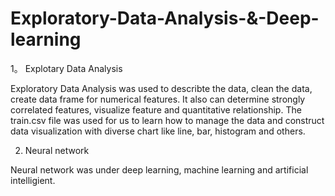 # Exploratory-Data-Analysis-&-Deep-learning

1。 Explotary Data Analysis

Exploratory Data Analysis was used to describte the data, clean the data, create data frame for numerical features. It also can determine strongly correlated features,
visualize feature and quantitative relationship. The train.csv file was used for us to learn how to manage the data and construct data visualization with diverse chart like line, bar, histogram and others.

2. Neural network

Neural network was under deep learning, machine learning and artificial intelligient. 



